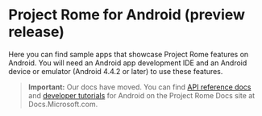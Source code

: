 # Project Rome for Android (preview release)

 Here you can find sample apps that showcase Project Rome features on Android. You will need an Android app development IDE and an Android device or emulator (Android 4.4.2 or later) to use these features.

> **Important:** Our docs have moved. You can find [API reference docs](https://docs.microsoft.com/windows/project-rome/android/api-reference/) and [developer tutorials](https://docs.microsoft.com/windows/project-rome/android/how-to-guides/) for Android on the Project Rome Docs site at Docs.Microsoft.com. 


